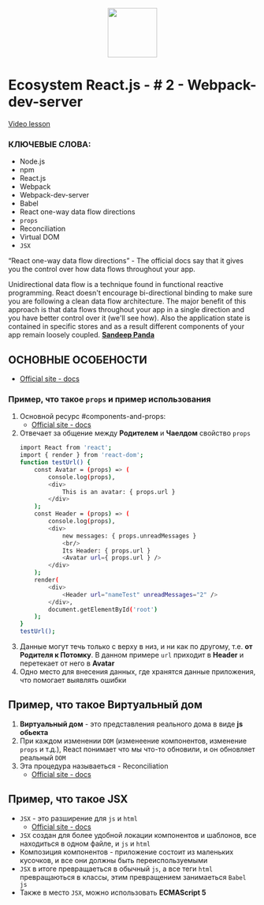 <p align="center">
<img src="https://upload.wikimedia.org/wikipedia/commons/thumb/a/a7/React-icon.svg/140px-React-icon.svg.png" alt="" height="100">
</p>

# Ecosystem React.js - # 2 - Webpack-dev-server
[Video lesson](https://www.youtube.com/watch?v=MkOauWC0Uq8)

### КЛЮЧЕВЫЕ СЛОВА:
* Node.js
* npm
* React.js
* Webpack
* Webpack-dev-server
* Babel
* React one-way data flow directions
* `props`
* Reconciliation
* Virtual DOM
* `JSX`


“React one-way data flow directions” - The official docs say that it gives you the control over how data flows throughout your app.

Unidirectional data flow is a technique found in functional reactive programming. React doesn't encourage bi-directional binding to make sure you are following a clean data flow architecture. The major benefit of this approach is that data flows throughout your app in a single direction and you have better control over it (we'll see how). Also the application state is contained in specific stores and as a result different components of your app remain loosely coupled.
[__Sandeep Panda__](https://hashnode.com/post/why-does-react-emphasize-on-unidirectional-data-flow-and-flux-architecture-ciibz8ej600n2j3xtxgc0n1f0)


## ОСНОВНЫЕ ОСОБЕНОСТИ

* [Official site - docs](https://reactjs.org/docs/installation.html#installing-react)


### Пример, что такое `props` и пример использования
1. Основной ресурс #components-and-props:
	* [Official site - docs](https://reactjs.org/docs/components-and-props.html)
1. Отвечает за общение между **Родителем** и **Чаелдом** свойство `props`
	```bash
	import React from 'react';
	import { render } from 'react-dom';
	function testUrl() {
		const Avatar = (props) => (
			console.log(props),
			<div>
				This is an avatar: { props.url }
			</div>
		);
		const Header = (props) => (
			console.log(props),
			<div>
				new messages: { props.unreadMessages }
				<br/>
				Its Header: { props.url }
				<Avatar url={ props.url } />
			</div>
		);
		render(
			<div>
				<Header url="nameTest" unreadMessages="2" />
			</div>,
			document.getElementById('root')
		);
	}
	testUrl();
	```
1. Данные могут течь только с верху в низ, и ни как по другому, т.е. **от Родителя к Потомку**. В данном примере `url` приходит в **Header** и перетекает от него в **Avatar**
1. Одно место для внесения данных, где хранятся данные приложения, что помогает выявлять ошибки


## Пример, что такое Виртуальный дом

1. **Виртуальный дом** - это представления реального дома в виде **js обьекта**
1. При каждом изменении `DOM` (изменеение компонентов, изменение `props` и т.д.), React понимает что мы что-то обновили, и он обновляет реальный `DOM`
1. Эта процедура называеться - Reconciliation
	* [Official site - docs](https://reactjs.org/docs/reconciliation.html)


## Пример, что такое JSX

* `JSX` - это разширение для `js` и `html`
	* [Official site - docs](https://reactjs.org/docs/introducing-jsx.html)
* `JSX` создан для более удобной локации компонентов и шаблонов, все находиться в одном файле, и `js` и `html`
* Композиция компонентов - приложение состоит из маленьких кусочков, и все они должны быть переиспользуемыми
* `JSX` в итоге превращаеться в обычный `js`, а все теги `html` превращаються в классы, этим превращением занимаеться `Babel js`
* Также в место `JSX`, можно использовать **ECMAScript 5**